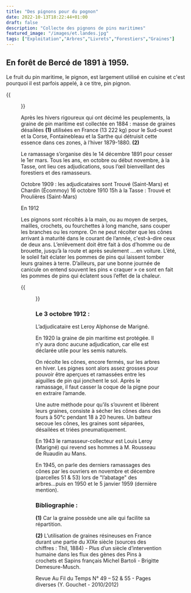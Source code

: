 ```yaml
---
title: "Des pignons pour du pognon"
date: 2022-10-13T18:22:44+01:00
draft: false
description: "Collecte des pignons de pins maritimes"
featured_image: "/images/et.landes.jpg"
tags: ["Exploitation","Arbres","Livrets","Forestiers","Graines"]
---
```


## En forêt de Bercé de 1891 à 1959.

Le fruit du pin maritime, le pignon, est largement utilisé en cuisine et
c'est pourquoi il est parfois appelé, à ce titre, pin pignon.

{{<figure src="/images/articles/resine6.jpg" title="La pigne de pin">}}

Après les hivers rigoureux qui ont décimé les peuplements, la graine de 
  pin maritime est collectée en 1884 : masse de graines désailées **(1)** 
  utilisées en France (13 222 kg) pour le Sud-ouest et la Corse, Fontainebleau 
  et la Sarthe qui détruisit cette essence dans ces zones, à l’hiver 1879-1880. **(2)**
  
Le ramassage s’organise dès le 14 décembre 1891 pour cesser le 1er mars. 
  Tous les ans, en octobre ou début novembre, à la Tasse, ont lieu ces adjudications,
  sous l’œil bienveillant des forestiers et des ramasseurs.
  
Octobre 1909 : les adjudicataires sont Trouvé (Saint-Mars) et Chardin (Écommoy)
16 octobre 1910 15h à la Tasse : Trouvé et Proulières (Saint-Mars)
  
En 1912
 
Les pignons sont récoltés à la main, ou au moyen de serpes, mailles, 
  crochets, ou fourchettes à long manche, sans couper les branches ou les rompre.
  On ne peut récolter que les cônes arrivant à maturité dans le courant de l’année,
  c'est-à-dire ceux de deux ans. L’enlèvement doit être fait à dos d’homme ou de
  brouette, jusqu’à la route et après seulement ….en voiture. L’été, le soleil 
  fait éclater les pommes de pins qui laissent tomber leurs graines à terre. 
  D’ailleurs, par une bonne journée de canicule on entend souvent les pins 
  « craquer » ce sont en fait les pommes de pins qui éclatent sous l’effet 
  de la chaleur.
  
{{<figure src="/images/articles/resine16.jpg" title="La récolte et le séchage des pignons">}}

### Le 3 octobre 1912 : 
 
L’adjudicataire est Leroy Alphonse de Marigné.
  
En 1920 la graine de pin maritime est protégée. Il n’y aura donc aucune adjudication,
  car elle est déclarée utile pour les semis naturels.
  
On récolte les cônes, encore fermés, sur les arbres en hiver. Les pignes sont 
  alors assez grosses pour pouvoir être aperçues et ramassées entre les aiguilles 
  de pin qui jonchent le sol. Après le ramassage, il faut casser la coque de la 
  pigne pour en extraire l’amande.
  
Une autre méthode pour qu’ils s’ouvrent et libèrent leurs graines, consiste à sécher 
  les cônes dans des fours à 50°c pendant 18 à 20 heures. Un batteur secoue les cônes,
  les graines sont séparées, désailées et triées pneumatiquement.
  
En 1943 le ramasseur-collecteur est Louis Leroy (Marigné) qui revend ses hommes
  à M. Rousseau de Ruaudin au Mans.
  
En 1945, on parle des derniers ramassages des cônes par les ouvriers en novembre 
  et décembre (parcelles 51 & 53) lors de "l’abatage" des arbres...puis en 1950 
  et le 5 janvier 1959 (dernière mention).
  
### Bibliographie :
 
**(1)**  Car la graine possède une aile qui facilite sa répartition.
 
**(2)** L’utilisation de graines résineuses en France durant une partie
  du XIXe siècle (sources des chiffres : Thil, 1884) - 
  Plus d’un siècle d’intervention humaine dans les flux des gènes
  des Pins à crochets et Sapins français 
  Michel Bartoli - Brigitte Demesure-Musch.
 
Revue Au Fil du Temps N° 49 – 52 & 55 -  Pages  diverses     (Y. Gouchet - 2010/2012)
